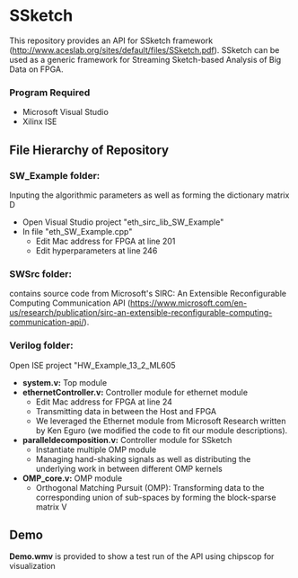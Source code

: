 # SSketch

This repository provides an API for SSketch framework (http://www.aceslab.org/sites/default/files/SSketch.pdf). SSketch can be used as a generic framework for Streaming Sketch-based Analysis of Big Data on FPGA.

### Program Required
* Microsoft Visual Studio
* Xilinx ISE

## File Hierarchy of Repository

### SW_Example folder:
Inputing the algorithmic parameters as well as forming the dictionary matrix D
* Open Visual Studio project "eth_sirc_lib_SW_Example"
* In file "eth_SW_Example.cpp"
  * Edit Mac address for FPGA at line 201
  * Edit hyperparameters at line 246

### SWSrc folder:
contains source code from Microsoft's SIRC: An Extensible Reconfigurable Computing Communication API (https://www.microsoft.com/en-us/research/publication/sirc-an-extensible-reconfigurable-computing-communication-api/).

### Verilog folder:
Open ISE project "HW_Example_13_2_ML605
* **system.v:** Top module
* **ethernetController.v:** Controller module for ethernet module
  * Edit Mac address for FPGA at line 24
  * Transmitting data in between the Host and FPGA
  * We leveraged the Ethernet module from Microsoft Research written by Ken Eguro (we modified the code to fit our module descriptions).
* **paralleldecomposition.v:** Controller module for SSketch
  * Instantiate multiple OMP module
  * Managing hand-shaking signals as well as distributing the underlying work in between different OMP kernels  
* **OMP_core.v:** OMP module
  * Orthogonal Matching Pursuit (OMP): Transforming data to the corresponding union of sub-spaces by forming the block-sparse matrix V
  
## Demo
**Demo.wmv** is provided to show a test run of the API using chipscop for visualization
